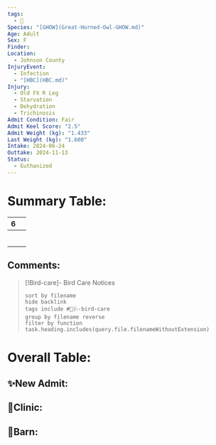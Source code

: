 ```yaml
---
tags:
  - 🦅
Species: "[GHOW](Great-Horned-Owl-GHOW.md)"
Age: Adult
Sex: F
Finder: 
Location:
  - Johnson County
InjuryEvent:
  - Infection
  - "[HBC](HBC.md)"
Injury:
  - Old FX R Leg
  - Starvation
  - Dehydration
  - Trichinosis
Admit Condition: Fair
Admit Keel Score: "2.5"
Admit Weight (kg): "1.433"
Last Weight (kg): "1.600"
Intake: 2024-06-24
Outtake: 2024-11-13
Status:
  - Euthanized
---
```


# Summary Table:

<div><table class="dataview table-view-table"><thead class="table-view-thead"><tr class="table-view-tr-header"><th class="table-view-th"><span></span><span class="dataview small-text">6</span></th><th class="table-view-th"><span></span></th></tr></thead><tbody class="table-view-tbody"><tr><td><span></span></td><td><span></span></td></tr><tr><td><span></span></td><td><span></span></td></tr><tr><td><span></span></td><td><span></span></td></tr><tr><td><span></span></td><td><span></span></td></tr><tr><td><span></span></td><td><span></span></td></tr><tr><td><span></span></td><td><span></span></td></tr></tbody></table></div>

## Comments:

> [!Bird-care]- Bird Care Notices
>   ```tasks 
>   sort by filename
>   hide backlink
>   tags include #🦅🩺-bird-care 
>   group by filename reverse
>   filter by function task.heading.includes(query.file.filenameWithoutExtension)
>   ```

# Overall Table:

## ✨New Admit:



## 🏥Clinic:



## 🏡Barn:


